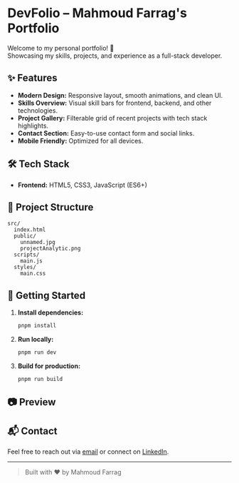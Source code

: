 # DevFolio – Mahmoud Farrag's Portfolio

Welcome to my personal portfolio! 🚀  
Showcasing my skills, projects, and experience as a full-stack developer.

## ✨ Features

- **Modern Design:** Responsive layout, smooth animations, and clean UI.
- **Skills Overview:** Visual skill bars for frontend, backend, and other technologies.
- **Project Gallery:** Filterable grid of recent projects with tech stack highlights.
- **Contact Section:** Easy-to-use contact form and social links.
- **Mobile Friendly:** Optimized for all devices.

## 🛠️ Tech Stack

- **Frontend:** HTML5, CSS3, JavaScript (ES6+)
<!-- - **Frameworks:** React, Angular.js, Vue.js
- **Backend:** Node.js, Express
- **Database:** MongoDB
- **Other:** Git, Firebase, Redux, Material UI, GSAP -->

## 📁 Project Structure

```
src/
  index.html
  public/
    unnamed.jpg
    projectAnalytic.png
  scripts/
    main.js
  styles/
    main.css
```

## 🚩 Getting Started

1. **Install dependencies:**
   ```sh
   pnpm install
   ```
2. **Run locally:**
   ```sh
   pnpm run dev
   ```
3. **Build for production:**
   ```sh
   pnpm run build
   ```

## 📷 Preview

<!-- ![Portfolio Screenshot](src/public/projectAnalytic.png) -->

## 📬 Contact

Feel free to reach out via [email](mailto:mahmoud.mo.farrag@gmail.com) or connect on [LinkedIn](https://linkedin.com/in/yourusername).

---

> Built with ❤️ by Mahmoud Farrag
